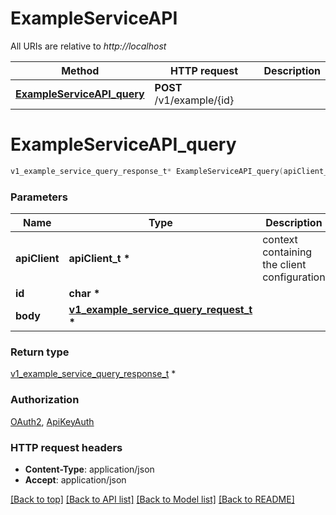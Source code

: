 # ExampleServiceAPI

All URIs are relative to *http://localhost*

Method | HTTP request | Description
------------- | ------------- | -------------
[**ExampleServiceAPI_query**](ExampleServiceAPI.md#ExampleServiceAPI_query) | **POST** /v1/example/{id} | 


# **ExampleServiceAPI_query**
```c
v1_example_service_query_response_t* ExampleServiceAPI_query(apiClient_t *apiClient, char * id, v1_example_service_query_request_t * body);
```

### Parameters
Name | Type | Description  | Notes
------------- | ------------- | ------------- | -------------
**apiClient** | **apiClient_t \*** | context containing the client configuration |
**id** | **char \*** |  | 
**body** | **[v1_example_service_query_request_t](v1_example_service_query_request.md) \*** |  | 

### Return type

[v1_example_service_query_response_t](v1_example_service_query_response.md) *


### Authorization

[OAuth2](../README.md#OAuth2), [ApiKeyAuth](../README.md#ApiKeyAuth)

### HTTP request headers

 - **Content-Type**: application/json
 - **Accept**: application/json

[[Back to top]](#) [[Back to API list]](../README.md#documentation-for-api-endpoints) [[Back to Model list]](../README.md#documentation-for-models) [[Back to README]](../README.md)

